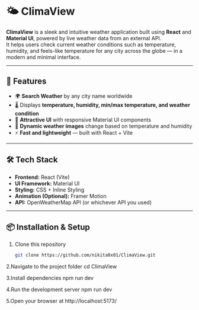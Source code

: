 # 🌤️ ClimaView

**ClimaView** is a sleek and intuitive weather application built using **React** and **Material UI**, powered by live weather data from an external API.  
It helps users check current weather conditions such as temperature, humidity, and feels-like temperature for any city across the globe — in a modern and minimal interface.

---

## 🚀 Features

- 🌍 **Search Weather** by any city name worldwide  
- 🌡️ Displays **temperature, humidity, min/max temperature, and weather condition**  
- 🎨 **Attractive UI** with responsive Material UI components  
- 🧠 **Dynamic weather images** change based on temperature and humidity  
- ⚡ **Fast and lightweight** — built with React + Vite  


---

## 🛠️ Tech Stack

- **Frontend:** React (Vite)  
- **UI Framework:** Material UI  
- **Styling:** CSS + Inline Styling  
- **Animation (Optional):** Framer Motion  
- **API:** OpenWeatherMap API (or whichever API you used)  

---

## 📦 Installation & Setup

1. Clone this repository  
   ```bash
   git clone https://github.com/nikita0x01/ClimaView.git

   
2.Navigate to the project folder
  cd ClimaView


3.Install dependencies
  npm run dev

4.Run the development server
  npm run dev

5.Open your browser at
    http://localhost:5173/
